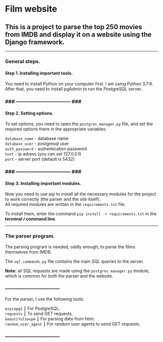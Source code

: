 # Film website

## This is a project to parse the top 250 movies from IMDB and display it on a website using the Django framework.

<hr>

### General steps.
#### Step 1. Installing important tools.

You need to install Python on your computer first. I am using Python 3.7.9.<br/>
After that, you need to install pgAdmin to run the PostgreSQL server.

### ### ――――――――――― ### ###

#### Step 2. Setting options.

To set options, you need to open the ```postgres_manager.py``` file, and set the required options there in the appropriate variables.

```database_name``` - database name<br/>
```database_user``` - postgresql user<br/>
```auth_password``` - authentication password<br/>
```host``` - ip adress (you can set 127.0.0.1)<br/>
```port``` - server port (default is 5432)<br/>

### ### ――――――――――― ### ###

#### Step 3. Installing important modules.

Now you need to use pip to install all the necessary modules for the project to work correctly (the parser and the site itself).<br/>
All required modules are written in the ```requirements.txt``` file.<br/>

To install them, enter the command ```pip install -r requirements.txt``` in the <b>terminal / command line</b>.

<hr>

### The parser program.

The parsing program is needed, oddly enough, to parse the films themselves from IMDB.

The ```sql_commands.py``` file contains the main SQL queries to the server.

<b>Note:</b> all SQL requests are made using the ```postgres_manager.py``` module, which is common for both the parser and the website.

### ―――――――――――

For the parser, I use the following tools:

```psycopg2``` ┋ For PostgreSQL.<br/>
```requests``` ┋ To send GET requests.<br/>
```beautifulsoup4``` ┋ For parsing data from html.<br/>
```random_user_agent``` ┋ For random user agents to send GET requests.

### ―――――――――――





